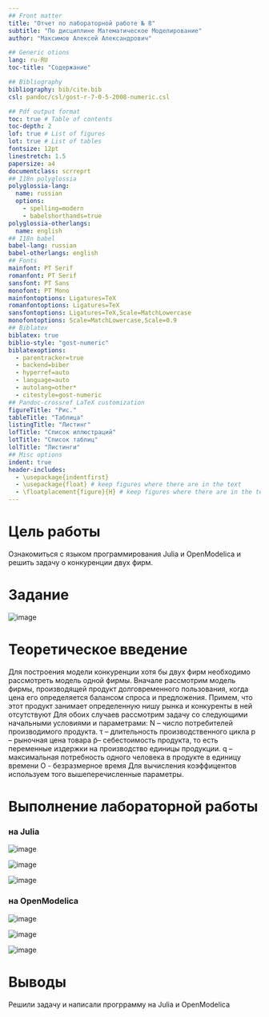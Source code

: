 ```yaml
---
## Front matter
title: "Отчет по лабораторной работе № 8"
subtitle: "По дисциплине Математическое Моделирование"
author: "Максимов Алексей Александрович"

## Generic otions
lang: ru-RU
toc-title: "Содержание"

## Bibliography
bibliography: bib/cite.bib
csl: pandoc/csl/gost-r-7-0-5-2008-numeric.csl

## Pdf output format
toc: true # Table of contents
toc-depth: 2
lof: true # List of figures
lot: true # List of tables
fontsize: 12pt
linestretch: 1.5
papersize: a4
documentclass: scrreprt
## I18n polyglossia
polyglossia-lang:
  name: russian
  options:
	- spelling=modern
	- babelshorthands=true
polyglossia-otherlangs:
  name: english
## I18n babel
babel-lang: russian
babel-otherlangs: english
## Fonts
mainfont: PT Serif
romanfont: PT Serif
sansfont: PT Sans
monofont: PT Mono
mainfontoptions: Ligatures=TeX
romanfontoptions: Ligatures=TeX
sansfontoptions: Ligatures=TeX,Scale=MatchLowercase
monofontoptions: Scale=MatchLowercase,Scale=0.9
## Biblatex
biblatex: true
biblio-style: "gost-numeric"
biblatexoptions:
  - parentracker=true
  - backend=biber
  - hyperref=auto
  - language=auto
  - autolang=other*
  - citestyle=gost-numeric
## Pandoc-crossref LaTeX customization
figureTitle: "Рис."
tableTitle: "Таблица"
listingTitle: "Листинг"
lofTitle: "Список иллюстраций"
lotTitle: "Список таблиц"
lolTitle: "Листинги"
## Misc options
indent: true
header-includes:
  - \usepackage{indentfirst}
  - \usepackage{float} # keep figures where there are in the text
  - \floatplacement{figure}{H} # keep figures where there are in the text
---
```



# Цель работы

Ознакомиться с языком программирования Julia и OpenModelica и решить задачу о конкуренции двух фирм. 

# Задание

![image](image/1.PNG)

# Теоретическое введение

Для построения модели конкуренции хотя бы двух фирм необходимо рассмотреть модель одной фирмы. Вначале рассмотрим модель фирмы, производящей продукт долговременного пользования, когда цена его определяется балансом спроса и предложения. Примем, что этот продукт занимает определенную нишу рынка и конкуренты в ней отсутствуют
Для обоих случаев рассмотрим задачу со следующими начальными условиями и параметрами:
N – число потребителей производимого продукта.
τ – длительность производственного цикла
p – рыночная цена товара
p̃– себестоимость продукта, то есть переменные издержки на производство единицы
продукции.
q – максимальная потребность одного человека в продукте в единицу времени
O - безразмерное время
Для вычисления коэффицентов используем того вышеперечисленные параметры.

# Выполнение лабораторной работы

### на Julia

![image](image/2.PNG)

![image](image/3.PNG)

![image](image/4.PNG)


### на OpenModelica

![image](image/5.PNG)

![image](image/6.PNG)

![image](image/7.PNG)

# Выводы

Решили задачу и написали прогррамму на Julia и OpenModelica

